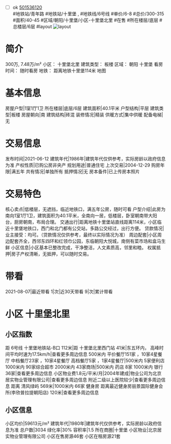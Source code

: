 - [ ] ok [501536120](https://bj.5i5j.com/ershoufang/501536120.html)  
 #地铁站/青年路 #地铁站/十里堡 ,  #地铁线/6号线
#单价/6-8 #总价/300-315 #面积/40-45   #区域/朝阳/十里堡/小区-十里堡北里 #在售 #所在楼层/底层 #总楼层/6层 #layout 
![layout](http://image2a.5i5j.com/bdir/layout/6323a6b6c2bf4541b6da9e40d9d26e23.png_P5.jpg) 
# 简介 
 300万,  7.48万/m² 
小区： 十里堡北里
建筑类型： 板楼
区域： 朝阳 十里堡
看房时间： 随时看房
地铁： 距离地铁十里堡114米 地图
# 基本信息 
 房屋户型|1室1厅1卫
所在楼层|底层/6层
建筑面积|40.1平米
户型结构|平层
建筑类型|板楼
房屋朝向|南
建筑结构|砖混
装修情况|精装
供暖方式|集中供暖
配备电梯|无
# 交易信息 
 发布时间|2021-06-12
建筑年代|1986年|建筑年代仅供参考，实际房龄以政府信息为准
产权性质|已购公房非央产
规划用途|普通住宅
上次交易|2004-12-29
购房年限|满五年
共有情况|单独所有
抵押情况|无
房本备件|已上传房本照片
# 交易特色 
 核心卖点|低楼层，无遮挡，临近地铁口，满五年公房，随时可看
户型介绍|此房为南向1室1厅1卫，建筑面积为40.1平米，全南向一居，低楼层，卧室朝南带大阳台，厨房朝南，布局合理。
交通出行|距离地铁十里堡站直线距离114米，小区临近十里堡地铁口，西门和北门都有公交站，多路公交经过，出行方便。
贷款情况|业主接受：均可。（贷款情况仅供参考，最终以实际情况为准）
周边配套|小区周边配套齐全，西邻东四环和红领巾公园，东临朝阳大悦城，南侧有菜市场和盒马生鲜
小区信息|小区基本已整改完成，干净整洁，人文素质高，邻里和睦。
权属抵押|房子产权清晰，无抵押，可以随时交易。
# 带看 
 2021-08-07|最近带看	 1|次|近30天带看	 9|次|累计带看
# 小区 十里堡北里
## 小区指数 
 距 6号线 十里堡地铁站-B口 112米|距 十里堡北里西门站 41米|东五环内， 高峰时间平均时速为17.5km/h|查看更多周边信息
500米内 平价餐厅151家 ，10家4星餐厅
中档餐厅23家 ，10家4星餐厅
高档餐厅5家 ，1家4星餐厅|500米内 5家便利店
1000米内 90家综合超市
2000米内 43家商场|500米内 药店 8家
1000米内 银行 36家|查看更多周边信息
小区物业费1.8元/平米/月|2004年建成|物业公司为北京居实物业管理有限公司|查看更多周边信息
附近二级以上医院较少|查看更多周边信息
距离 清风绿屿 569米|1000米内 66家 健身房
距离最近健身房丽景国际健身会所(李欣普拉提朝阳店) 120米|查看更多周边信息
## 小区信息 
 小区均价|59613元/m²
建筑年代|1980年|建筑年代仅供参考，实际房龄以政府信息为准
总户数|3034
绿化率|30%
容积率|1.5
所在商圈|十里堡
小区物业|北京居实物业管理有限公司
小区在售房源46套
小区在租房源21套
